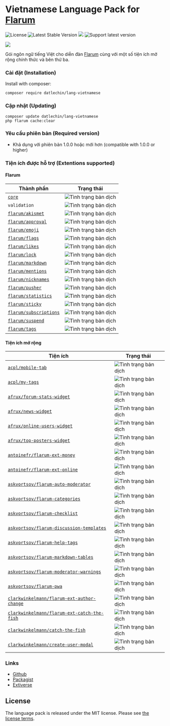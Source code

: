 # Vietnamese Language Pack for [Flarum](https://flarum.org)

![License](https://img.shields.io/badge/license-MIT-blue.svg) ![Latest Stable Version](https://img.shields.io/packagist/v/datlechin/lang-vietnamese.svg) ![](https://img.shields.io/packagist/dt/datlechin/lang-vietnamese.svg) ![Support latest version](https://flarum-badge-api.davwheat.dev/v1/compat-latest/datlechin/lang-vietnamese)

![](https://extiverse.com/extension/datlechin/lang-vietnamese/open-graph-image)

Gói ngôn ngữ tiếng Việt cho diễn đàn [Flarum](https://flarum.org) cùng với một số tiện ích mở rộng chính thức và bên thứ ba.

### Cài đặt (Installation)
Install with composer:
```
composer require datlechin/lang-vietnamese
```

### Cập nhật (Updating)
```
composer update datlechin/lang-vietnamese
php flarum cache:clear
```

### Yêu cầu phiên bản (Required version)
- Khả dụng với phiên bản 1.0.0 hoặc mới hơn (compatible with 1.0.0 or higher)

### Tiện ích được hỗ trợ (Extentions supported)

#### Flarum

| Thành phần | Trạng thái |
| --- | --- |
| [`core`](https://github.com/flarum/core) | ![Tình trạng bản dịch](https://img.shields.io/badge/%C4%90%C3%A3%20d%E1%BB%8Bch-100%25-success.svg) |
| `validation` | ![Tình trạng bản dịch](https://img.shields.io/badge/%C4%90%C3%A3%20d%E1%BB%8Bch-100%25-success.svg) |
| [`flarum/akismet`](https://github.com/flarum/akismet) | ![Tình trạng bản dịch](https://img.shields.io/badge/%C4%90%C3%A3%20d%E1%BB%8Bch-100%25-success.svg) |
| [`flarum/approval`](https://github.com/flarum/approval) | ![Tình trạng bản dịch](https://img.shields.io/badge/%C4%90%C3%A3%20d%E1%BB%8Bch-100%25-success.svg) |
| [`flarum/emoji`](https://github.com/flarum/emoji) | ![Tình trạng bản dịch](https://img.shields.io/badge/%C4%90%C3%A3%20d%E1%BB%8Bch-100%25-success.svg) |
| [`flarum/flags`](https://github.com/flarum/flags) | ![Tình trạng bản dịch](https://img.shields.io/badge/%C4%90%C3%A3%20d%E1%BB%8Bch-100%25-success.svg) |
| [`flarum/likes`](https://github.com/flarum/likes) | ![Tình trạng bản dịch](https://img.shields.io/badge/%C4%90%C3%A3%20d%E1%BB%8Bch-100%25-success.svg) |
| [`flarum/lock`](https://github.com/flarum/lock) | ![Tình trạng bản dịch](https://img.shields.io/badge/%C4%90%C3%A3%20d%E1%BB%8Bch-100%25-success.svg) |
| [`flarum/markdown`](https://github.com/flarum/markdown) | ![Tình trạng bản dịch](https://img.shields.io/badge/%C4%90%C3%A3%20d%E1%BB%8Bch-100%25-success.svg) |
| [`flarum/mentions`](https://github.com/flarum/mentions) | ![Tình trạng bản dịch](https://img.shields.io/badge/%C4%90%C3%A3%20d%E1%BB%8Bch-100%25-success.svg) |
| [`flarum/nicknames`](https://github.com/flarum/nicknames) | ![Tình trạng bản dịch](https://img.shields.io/badge/%C4%90%C3%A3%20d%E1%BB%8Bch-100%25-success.svg) |
| [`flarum/pusher`](https://github.com/flarum/pusher) | ![Tình trạng bản dịch](https://img.shields.io/badge/%C4%90%C3%A3%20d%E1%BB%8Bch-100%25-success.svg) |
| [`flarum/statistics`](https://github.com/flarum/statistics) | ![Tình trạng bản dịch](https://img.shields.io/badge/%C4%90%C3%A3%20d%E1%BB%8Bch-100%25-success.svg) |
| [`flarum/sticky`](https://github.com/flarum/sticky) | ![Tình trạng bản dịch](https://img.shields.io/badge/%C4%90%C3%A3%20d%E1%BB%8Bch-100%25-success.svg) |
| [`flarum/subscriptions`](https://github.com/flarum/subscriptions) | ![Tình trạng bản dịch](https://img.shields.io/badge/%C4%90%C3%A3%20d%E1%BB%8Bch-100%25-success.svg) |
| [`flarum/suspend`](https://github.com/flarum/suspend) | ![Tình trạng bản dịch](https://img.shields.io/badge/%C4%90%C3%A3%20d%E1%BB%8Bch-100%25-success.svg) |
| [`flarum/tags`](https://github.com/flarum/tags) | ![Tình trạng bản dịch](https://img.shields.io/badge/%C4%90%C3%A3%20d%E1%BB%8Bch-100%25-success.svg) |

#### Tiện ích mở rộng

| Tiện ích | Trạng thái |
| --- | --- |
| [`acpl/mobile-tab`](https://github.com/android-com-pl/mobile-tab) | ![Tình trạng bản dịch](https://img.shields.io/badge/%C4%90%C3%A3%20d%E1%BB%8Bch-100%25-success.svg) |
| [`acpl/my-tags`](https://github.com/android-com-pl/my-tags) | ![Tình trạng bản dịch](https://img.shields.io/badge/%C4%90%C3%A3%20d%E1%BB%8Bch-100%25-success.svg) |
| [`afrux/forum-stats-widget`](https://github.com/afrux/forum-stats-widget) | ![Tình trạng bản dịch](https://img.shields.io/badge/%C4%90%C3%A3%20d%E1%BB%8Bch-100%25-success.svg) |
| [`afrux/news-widget`](https://github.com/afrux/news-widget) | ![Tình trạng bản dịch](https://img.shields.io/badge/%C4%90%C3%A3%20d%E1%BB%8Bch-100%25-success.svg) |
| [`afrux/online-users-widget`](https://github.com/afrux/online-users-widget) | ![Tình trạng bản dịch](https://img.shields.io/badge/%C4%90%C3%A3%20d%E1%BB%8Bch-100%25-success.svg) |
| [`afrux/top-posters-widget`](https://github.com/afrux/top-posters-widget) | ![Tình trạng bản dịch](https://img.shields.io/badge/%C4%90%C3%A3%20d%E1%BB%8Bch-100%25-success.svg) |
| [`antoinefr/flarum-ext-money`](https://github.com/AntoineFr/flarum-ext-money) | ![Tình trạng bản dịch](https://img.shields.io/badge/%C4%90%C3%A3%20d%E1%BB%8Bch-100%25-success.svg) |
| [`antoinefr/flarum-ext-online`](https://github.com/AntoineFr/flarum-ext-online) | ![Tình trạng bản dịch](https://img.shields.io/badge/%C4%90%C3%A3%20d%E1%BB%8Bch-100%25-success.svg) |
| [`askvortsov/flarum-auto-moderator`](https://github.com/askvortsov1/flarum-auto-moderator) | ![Tình trạng bản dịch](https://img.shields.io/badge/%C4%90%C3%A3%20d%E1%BB%8Bch-100%25-success.svg) |
| [`askvortsov/flarum-categories`](https://github.com/askvortsov1/flarum-categories) | ![Tình trạng bản dịch](https://img.shields.io/badge/%C4%90%C3%A3%20d%E1%BB%8Bch-100%25-success.svg) |
| [`askvortsov/flarum-checklist`](https://github.com/askvortsov1/flarum-checklist) | ![Tình trạng bản dịch](https://img.shields.io/badge/%C4%90%C3%A3%20d%E1%BB%8Bch-100%25-success.svg) |
| [`askvortsov/flarum-discussion-templates`](https://github.com/askvortsov1/flarum-discussion-templates) | ![Tình trạng bản dịch](https://img.shields.io/badge/%C4%90%C3%A3%20d%E1%BB%8Bch-100%25-success.svg) |
| [`askvortsov/flarum-help-tags`](https://github.com/askvortsov1/flarum-help-tags) | ![Tình trạng bản dịch](https://img.shields.io/badge/%C4%90%C3%A3%20d%E1%BB%8Bch-100%25-success.svg) |
| [`askvortsov/flarum-markdown-tables`](https://github.com/askvortsov1/flarum-markdown-tables) | ![Tình trạng bản dịch](https://img.shields.io/badge/%C4%90%C3%A3%20d%E1%BB%8Bch-100%25-success.svg) |
| [`askvortsov/flarum-moderator-warnings`](https://github.com/askvortsov1/flarum-moderator-warnings) | ![Tình trạng bản dịch](https://img.shields.io/badge/%C4%90%C3%A3%20d%E1%BB%8Bch-100%25-success.svg) |
| [`askvortsov/flarum-pwa`](https://github.com/askvortsov1/flarum-pwa) | ![Tình trạng bản dịch](https://img.shields.io/badge/%C4%90%C3%A3%20d%E1%BB%8Bch-100%25-success.svg) |
| [`clarkwinkelmann/flarum-ext-author-change`](https://github.com/clarkwinkelmann/flarum-ext-author-change) | ![Tình trạng bản dịch](https://img.shields.io/badge/%C4%90%C3%A3%20d%E1%BB%8Bch-100%25-success.svg) |
| [`clarkwinkelmann/flarum-ext-catch-the-fish`](https://github.com/clarkwinkelmann/catch-the-fish) | ![Tình trạng bản dịch](https://img.shields.io/badge/%C4%90%C3%A3%20d%E1%BB%8Bch-100%25-success.svg) |
| [`clarkwinkelmann/catch-the-fish`](https://github.com/clarkwinkelmann/catch-the-fish) | ![Tình trạng bản dịch](https://img.shields.io/badge/%C4%90%C3%A3%20d%E1%BB%8Bch-100%25-success.svg) |
| [`clarkwinkelmann/create-user-modal`](https://github.com/clarkwinkelmann/flarum-ext-create-user-modal) | ![Tình trạng bản dịch](https://img.shields.io/badge/%C4%90%C3%A3%20d%E1%BB%8Bch-100%25-success.svg) |

### Links
- [Github](https://github.com/datlechin/lang-vietnamese)
- [Packagist](https://packagist.org/packages/datlechin/lang-vietnamese)
- [Extiverse](https://extiverse.com/extension/datlechin/lang-vietnamese)

## License

The language pack is released under the MIT license. Please see [the license terms](https://github.com/datlechin/lang-vietnamese/blob/master/LICENSE).